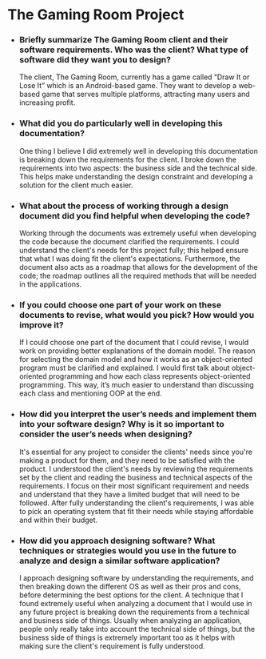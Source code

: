 # The Gaming Room Project

- ### Briefly summarize The Gaming Room client and their software requirements. Who was the client? What type of software did they want you to design?
  The client, The Gaming Room, currently has a game called “Draw It or Lose It” which is an Android-based game. They want to develop a web-based game that serves multiple platforms, attracting many users and increasing profit. 
  
- ### What did you do particularly well in developing this documentation?
  One thing I believe I did extremely well in developing this documentation is breaking down the requirements for the client. I broke down the requirements into two aspects: the business side and the technical side. This helps make understanding the design constraint and developing a solution for the client much easier.

  
- ### What about the process of working through a design document did you find helpful when developing the code?
  Working through the documents was extremely useful when developing the code because the document clarified the requirements. I could understand the client's needs for this project fully; this helped ensure that what I was doing fit the client's expectations. Furthermore, the document also acts as a roadmap that allows for the development of the code; the roadmap outlines all the required methods that will be needed in the applications.
  
- ### If you could choose one part of your work on these documents to revise, what would you pick? How would you improve it?
  If I could choose one part of the document that I could revise, I would work on providing better explanations of the domain model. The reason for selecting the domain model and how it works as an object-oriented program must be clarified and explained. I would first talk about object-oriented programming and how each class represents object-oriented programming. This way, it’s much easier to understand than discussing each class and mentioning OOP at the end.
  
- ### How did you interpret the user’s needs and implement them into your software design? Why is it so important to consider the user’s needs when designing?
  It's essential for any project to consider the clients' needs since you're making a product for them, and they need to be satisfied with the product. I understood the client's needs by reviewing the requirements set by the client and reading the business and technical aspects of the requirements. I focus on their most significant requirement and needs and understand that they have a limited budget that will need to be followed. After fully understanding the client's requirements, I was able to pick an operating system that fit their needs while staying affordable and within their budget.
  
- ### How did you approach designing software? What techniques or strategies would you use in the future to analyze and design a similar software application?
  I approach designing software by understanding the requirements, and then breaking down the different OS as well as their pros and cons, before determining the best options for the client. A technique that I found extremely useful when analyzing a document that I would use in any future project is breaking down the requirements from a technical and business side of things. Usually when analyzing an application, people only really take into account the technical side of things, but the business side of things is extremely important too as it helps with making sure the client's requirement is fully understood.

